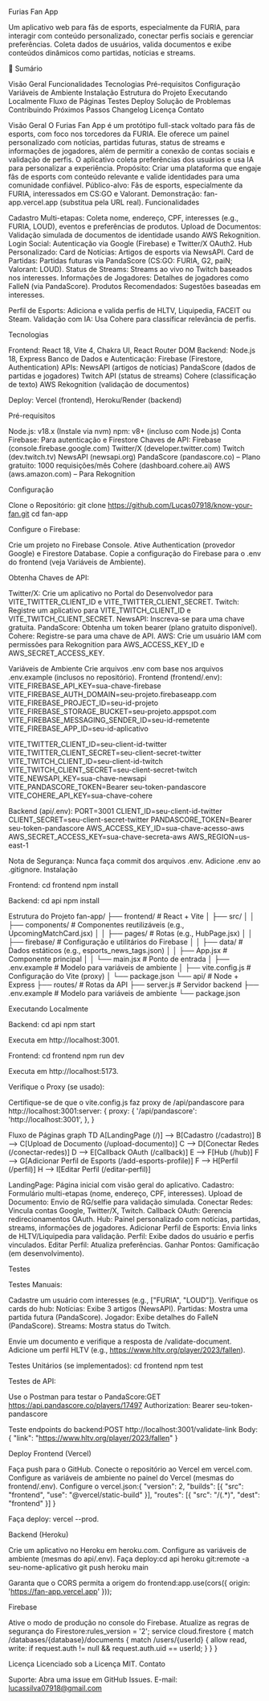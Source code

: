 Furias Fan App

Um aplicativo web para fãs de esports, especialmente da FURIA, para interagir com conteúdo personalizado, conectar perfis sociais e gerenciar preferências. Coleta dados de usuários, valida documentos e exibe conteúdos dinâmicos como partidas, notícias e streams.
 
📝 Sumário

Visão Geral
Funcionalidades
Tecnologias
Pré-requisitos
Configuração
Variáveis de Ambiente
Instalação
Estrutura do Projeto
Executando Localmente
Fluxo de Páginas
Testes
Deploy
Solução de Problemas
Contribuindo
Próximos Passos
Changelog
Licença
Contato

Visão Geral
O Furias Fan App é um protótipo full-stack voltado para fãs de esports, com foco nos torcedores da FURIA. Ele oferece um painel personalizado com notícias, partidas futuras, status de streams e informações de jogadores, além de permitir a conexão de contas sociais e validação de perfis. O aplicativo coleta preferências dos usuários e usa IA para personalizar a experiência.
Propósito: Criar uma plataforma que engaje fãs de esports com conteúdo relevante e valide identidades para uma comunidade confiável.
Público-alvo: Fãs de esports, especialmente da FURIA, interessados em CS:GO e Valorant.
Demonstração: fan-app.vercel.app (substitua pela URL real).
Funcionalidades

Cadastro Multi-etapas: Coleta nome, endereço, CPF, interesses (e.g., FURIA, LOUD), eventos e preferências de produtos.
Upload de Documentos: Validação simulada de documentos de identidade usando AWS Rekognition.
Login Social: Autenticação via Google (Firebase) e Twitter/X OAuth2.
Hub Personalizado:
Card de Notícias: Artigos de esports via NewsAPI.
Card de Partidas: Partidas futuras via PandaScore (CS:GO: FURIA, G2, paiN; Valorant: LOUD).
Status de Streams: Streams ao vivo no Twitch baseados nos interesses.
Informações de Jogadores: Detalhes de jogadores como FalleN (via PandaScore).
Produtos Recomendados: Sugestões baseadas em interesses.


Perfil de Esports: Adiciona e valida perfis de HLTV, Liquipedia, FACEIT ou Steam.
Validação com IA: Usa Cohere para classificar relevância de perfis.

Tecnologias

Frontend: React 18, Vite 4, Chakra UI, React Router DOM
Backend: Node.js 18, Express
Banco de Dados e Autenticação: Firebase (Firestore, Authentication)
APIs:
NewsAPI (artigos de notícias)
PandaScore (dados de partidas e jogadores)
Twitch API (status de streams)
Cohere (classificação de texto)
AWS Rekognition (validação de documentos)


Deploy: Vercel (frontend), Heroku/Render (backend)

Pré-requisitos

Node.js: v18.x (Instale via nvm)
npm: v8+ (incluso com Node.js)
Conta Firebase: Para autenticação e Firestore
Chaves de API:
Firebase (console.firebase.google.com)
Twitter/X (developer.twitter.com)
Twitch (dev.twitch.tv)
NewsAPI (newsapi.org)
PandaScore (pandascore.co) – Plano gratuito: 1000 requisições/mês
Cohere (dashboard.cohere.ai)
AWS (aws.amazon.com) – Para Rekognition



Configuração

Clone o Repositório:
git clone https://github.com/Lucas07918/know-your-fan.git
cd fan-app


Configure o Firebase:

Crie um projeto no Firebase Console.
Ative Authentication (provedor Google) e Firestore Database.
Copie a configuração do Firebase para o .env do frontend (veja Variáveis de Ambiente).


Obtenha Chaves de API:

Twitter/X: Crie um aplicativo no Portal do Desenvolvedor para VITE_TWITTER_CLIENT_ID e VITE_TWITTER_CLIENT_SECRET.
Twitch: Registre um aplicativo para VITE_TWITCH_CLIENT_ID e VITE_TWITCH_CLIENT_SECRET.
NewsAPI: Inscreva-se para uma chave gratuita.
PandaScore: Obtenha um token bearer (plano gratuito disponível).
Cohere: Registre-se para uma chave de API.
AWS: Crie um usuário IAM com permissões para Rekognition para AWS_ACCESS_KEY_ID e AWS_SECRET_ACCESS_KEY.



Variáveis de Ambiente
Crie arquivos .env com base nos arquivos .env.example (inclusos no repositório).
Frontend (frontend/.env):
VITE_FIREBASE_API_KEY=sua-chave-firebase
VITE_FIREBASE_AUTH_DOMAIN=seu-projeto.firebaseapp.com
VITE_FIREBASE_PROJECT_ID=seu-id-projeto
VITE_FIREBASE_STORAGE_BUCKET=seu-projeto.appspot.com
VITE_FIREBASE_MESSAGING_SENDER_ID=seu-id-remetente
VITE_FIREBASE_APP_ID=seu-id-aplicativo

VITE_TWITTER_CLIENT_ID=seu-client-id-twitter
VITE_TWITTER_CLIENT_SECRET=seu-client-secret-twitter
VITE_TWITCH_CLIENT_ID=seu-client-id-twitch
VITE_TWITCH_CLIENT_SECRET=seu-client-secret-twitch
VITE_NEWSAPI_KEY=sua-chave-newsapi
VITE_PANDASCORE_TOKEN=Bearer seu-token-pandascore
VITE_COHERE_API_KEY=sua-chave-cohere

Backend (api/.env):
PORT=3001
CLIENT_ID=seu-client-id-twitter
CLIENT_SECRET=seu-client-secret-twitter
PANDASCORE_TOKEN=Bearer seu-token-pandascore
AWS_ACCESS_KEY_ID=sua-chave-acesso-aws
AWS_SECRET_ACCESS_KEY=sua-chave-secreta-aws
AWS_REGION=us-east-1

Nota de Segurança: Nunca faça commit dos arquivos .env. Adicione .env ao .gitignore.
Instalação

Frontend:
cd frontend
npm install


Backend:
cd api
npm install



Estrutura do Projeto
fan-app/
├── frontend/                    # React + Vite
│   ├── src/
│   │   ├── components/          # Componentes reutilizáveis (e.g., UpcomingMatchCard.jsx)
│   │   ├── pages/               # Rotas (e.g., HubPage.jsx)
│   │   ├── firebase/            # Configuração e utilitários do Firebase
│   │   ├── data/                # Dados estáticos (e.g., esports_news_tags.json)
│   │   ├── App.jsx              # Componente principal
│   │   └── main.jsx             # Ponto de entrada
│   ├── .env.example             # Modelo para variáveis de ambiente
│   ├── vite.config.js           # Configuração do Vite (proxy)
│   └── package.json
└── api/                         # Node + Express
    ├── routes/                  # Rotas da API
    ├── server.js                # Servidor backend
    ├── .env.example             # Modelo para variáveis de ambiente
    └── package.json

Executando Localmente

Backend:
cd api
npm start


Executa em http://localhost:3001.


Frontend:
cd frontend
npm run dev


Executa em http://localhost:5173.


Verifique o Proxy (se usado):

Certifique-se de que o vite.config.js faz proxy de /api/pandascore para http://localhost:3001:server: {
  proxy: {
    '/api/pandascore': 'http://localhost:3001',
  },
}





Fluxo de Páginas
graph TD
  A[LandingPage (/)] --> B[Cadastro (/cadastro)]
  B --> C[Upload de Documento (/upload-documento)]
  C --> D[Conectar Redes (/conectar-redes)]
  D --> E[Callback OAuth (/callback)]
  E --> F[Hub (/hub)]
  F --> G[Adicionar Perfil de Esports (/add-esports-profile)]
  F --> H[Perfil (/perfil)]
  H --> I[Editar Perfil (/editar-perfil)]


LandingPage: Página inicial com visão geral do aplicativo.
Cadastro: Formulário multi-etapas (nome, endereço, CPF, interesses).
Upload de Documento: Envio de RG/selfie para validação simulada.
Conectar Redes: Vincula contas Google, Twitter/X, Twitch.
Callback OAuth: Gerencia redirecionamentos OAuth.
Hub: Painel personalizado com notícias, partidas, streams, informações de jogadores.
Adicionar Perfil de Esports: Envia links de HLTV/Liquipedia para validação.
Perfil: Exibe dados do usuário e perfis vinculados.
Editar Perfil: Atualiza preferências.
Ganhar Pontos: Gamificação (em desenvolvimento).

Testes

Testes Manuais:

Cadastre um usuário com interesses (e.g., ["FURIA", "LOUD"]).
Verifique os cards do hub:
Notícias: Exibe 3 artigos (NewsAPI).
Partidas: Mostra uma partida futura (PandaScore).
Jogador: Exibe detalhes do FalleN (PandaScore).
Streams: Mostra status do Twitch.


Envie um documento e verifique a resposta de /validate-document.
Adicione um perfil HLTV (e.g., https://www.hltv.org/player/2023/fallen).


Testes Unitários (se implementados):
cd frontend
npm test


Testes de API:

Use o Postman para testar o PandaScore:GET https://api.pandascore.co/players/17497
Authorization: Bearer seu-token-pandascore


Teste endpoints do backend:POST http://localhost:3001/validate-link
Body: { "link": "https://www.hltv.org/player/2023/fallen" }





Deploy
Frontend (Vercel)

Faça push para o GitHub.
Conecte o repositório ao Vercel em vercel.com.
Configure as variáveis de ambiente no painel do Vercel (mesmas do frontend/.env).
Configure o vercel.json:{
  "version": 2,
  "builds": [{ "src": "frontend", "use": "@vercel/static-build" }],
  "routes": [{ "src": "/(.*)", "dest": "frontend" }]
}


Faça deploy: vercel --prod.

Backend (Heroku)

Crie um aplicativo no Heroku em heroku.com.
Configure as variáveis de ambiente (mesmas do api/.env).
Faça deploy:cd api
heroku git:remote -a seu-nome-aplicativo
git push heroku main


Garanta que o CORS permita a origem do frontend:app.use(cors({ origin: 'https://fan-app.vercel.app' }));



Firebase

Ative o modo de produção no console do Firebase.
Atualize as regras de segurança do Firestore:rules_version = '2';
service cloud.firestore {
  match /databases/{database}/documents {
    match /users/{userId} {
      allow read, write: if request.auth != null && request.auth.uid == userId;
    }
  }
}

Licença
Licenciado sob a Licença MIT.
Contato

Suporte: Abra uma issue em GitHub Issues.
E-mail: lucassilva07918@gmail.com


